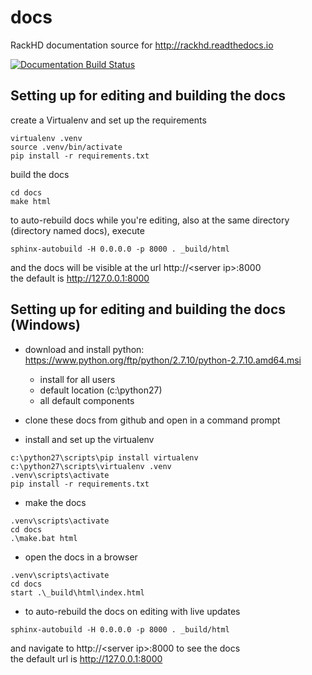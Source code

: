 # docs
RackHD documentation source for http://rackhd.readthedocs.io

[![Documentation Build Status](https://readthedocs.org/projects/rackhd/badge/?version=latest)](https://readthedocs.org/projects/rackhd/?badge=latest)

## Setting up for editing and building the docs

create a Virtualenv and set up the requirements

    virtualenv .venv
    source .venv/bin/activate
    pip install -r requirements.txt

build the docs

    cd docs
    make html

to auto-rebuild docs while you're editing, also at the same directory (directory named docs), execute

    sphinx-autobuild -H 0.0.0.0 -p 8000 . _build/html

and the docs will be visible at the url http://&lt;server ip>:8000  
the default is http://127.0.0.1:8000

## Setting up for editing and building the docs (Windows)

* download and install python: https://www.python.org/ftp/python/2.7.10/python-2.7.10.amd64.msi
  * install for all users
  * default location (c:\python27)
  * all default components

* clone these docs from github and open in a command prompt

* install and set up the virtualenv

```
c:\python27\scripts\pip install virtualenv
c:\python27\scripts\virtualenv .venv
.venv\scripts\activate
pip install -r requirements.txt
```

* make the docs

```
.venv\scripts\activate
cd docs
.\make.bat html
```

* open the docs in a browser

```
.venv\scripts\activate
cd docs
start .\_build\html\index.html
```

* to auto-rebuild the docs on editing with live updates

```
sphinx-autobuild -H 0.0.0.0 -p 8000 . _build/html
```

and navigate to http://&lt;server ip>:8000 to see the docs  
the default url is http://127.0.0.1:8000
